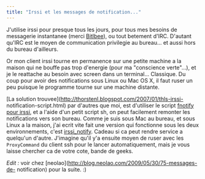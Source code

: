 ```yaml
---
title: "Irssi et les messages de notification..."
---
```


J'utilise irssi pour presque tous les jours, pour tous mes besoins de
messagerie instantanee (merci [Bitlbee](http://www.bitlbee.org/)), ou tout
betement d'IRC. D'autant qu'IRC est le moyen de communication privilegie au
bureau... et aussi hors du bureau d'ailleurs.

Or mon client irssi tourne en permanence sur une petite machine a la maison
qui ne bouffe pas trop d'energie (pour ma "conscience verte"...), et je le
reattache au besoin avec screen dans un terminal... Classique. Du coup pour
avoir des notifications sous Linux ou Mac OS X, il faut ruser un peu puisque
le programme tourne sur une machine distante.

[La solution trouvee](http://thorstenl.blogspot.com/2007/01/thls-irssi-
notification-script.html) par d'autres que moi, est d'utiliser le script
[fnotify pour irssi](http://www.leemhuis.info/files/fnotify/fnotify), et a
l'aide d'un petit script sh, on peut facilement remonter les notifications
vers son bureau. Comme je suis sous Mac au bureau, et sous Linux a la maison,
j'ai ecrit vite fait une version qui fonctionne sous les deux environnements,
c'est [irssi_notify](http://cyprio.net/scripts/irssi_notify). Cadeau si ca
peut rendre service a quelqu'un d'autre. J'imagine qu'il y'a ensuite moyen de
ruser avec les `ProxyCommand` du client ssh pour le lancer automatiquement,
mais je vous laisse chercher ca de votre cote, bande de geeks.

_Edit :_ voir chez [neolao](http://blog.neolao.com/2009/05/30/75-messages-de-
notification) pour la suite. :)

